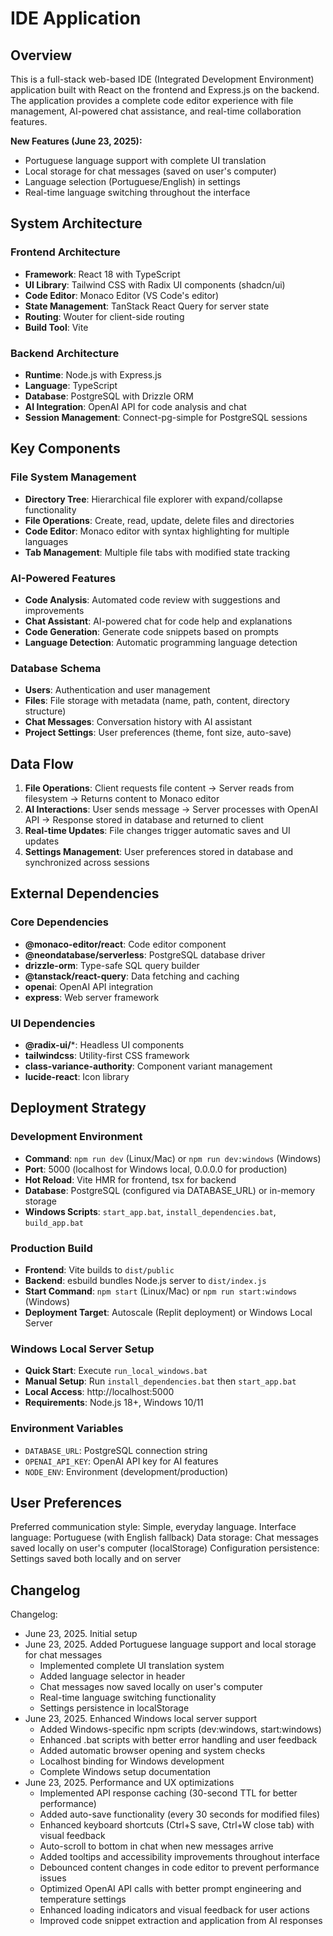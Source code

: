 # IDE Application

## Overview
This is a full-stack web-based IDE (Integrated Development Environment) application built with React on the frontend and Express.js on the backend. The application provides a complete code editor experience with file management, AI-powered chat assistance, and real-time collaboration features.

**New Features (June 23, 2025):**
- Portuguese language support with complete UI translation
- Local storage for chat messages (saved on user's computer)
- Language selection (Portuguese/English) in settings
- Real-time language switching throughout the interface

## System Architecture

### Frontend Architecture
- **Framework**: React 18 with TypeScript
- **UI Library**: Tailwind CSS with Radix UI components (shadcn/ui)
- **Code Editor**: Monaco Editor (VS Code's editor)
- **State Management**: TanStack React Query for server state
- **Routing**: Wouter for client-side routing
- **Build Tool**: Vite

### Backend Architecture
- **Runtime**: Node.js with Express.js
- **Language**: TypeScript
- **Database**: PostgreSQL with Drizzle ORM
- **AI Integration**: OpenAI API for code analysis and chat
- **Session Management**: Connect-pg-simple for PostgreSQL sessions

## Key Components

### File System Management
- **Directory Tree**: Hierarchical file explorer with expand/collapse functionality
- **File Operations**: Create, read, update, delete files and directories
- **Code Editor**: Monaco editor with syntax highlighting for multiple languages
- **Tab Management**: Multiple file tabs with modified state tracking

### AI-Powered Features
- **Code Analysis**: Automated code review with suggestions and improvements
- **Chat Assistant**: AI-powered chat for code help and explanations
- **Code Generation**: Generate code snippets based on prompts
- **Language Detection**: Automatic programming language detection

### Database Schema
- **Users**: Authentication and user management
- **Files**: File storage with metadata (name, path, content, directory structure)
- **Chat Messages**: Conversation history with AI assistant
- **Project Settings**: User preferences (theme, font size, auto-save)

## Data Flow

1. **File Operations**: Client requests file content → Server reads from filesystem → Returns content to Monaco editor
2. **AI Interactions**: User sends message → Server processes with OpenAI API → Response stored in database and returned to client
3. **Real-time Updates**: File changes trigger automatic saves and UI updates
4. **Settings Management**: User preferences stored in database and synchronized across sessions

## External Dependencies

### Core Dependencies
- **@monaco-editor/react**: Code editor component
- **@neondatabase/serverless**: PostgreSQL database driver
- **drizzle-orm**: Type-safe SQL query builder
- **@tanstack/react-query**: Data fetching and caching
- **openai**: OpenAI API integration
- **express**: Web server framework

### UI Dependencies
- **@radix-ui/***: Headless UI components
- **tailwindcss**: Utility-first CSS framework
- **class-variance-authority**: Component variant management
- **lucide-react**: Icon library

## Deployment Strategy

### Development Environment
- **Command**: `npm run dev` (Linux/Mac) or `npm run dev:windows` (Windows)
- **Port**: 5000 (localhost for Windows local, 0.0.0.0 for production)
- **Hot Reload**: Vite HMR for frontend, tsx for backend
- **Database**: PostgreSQL (configured via DATABASE_URL) or in-memory storage
- **Windows Scripts**: `start_app.bat`, `install_dependencies.bat`, `build_app.bat`

### Production Build
- **Frontend**: Vite builds to `dist/public`
- **Backend**: esbuild bundles Node.js server to `dist/index.js`
- **Start Command**: `npm start` (Linux/Mac) or `npm run start:windows` (Windows)
- **Deployment Target**: Autoscale (Replit deployment) or Windows Local Server

### Windows Local Server Setup
- **Quick Start**: Execute `run_local_windows.bat`
- **Manual Setup**: Run `install_dependencies.bat` then `start_app.bat`
- **Local Access**: http://localhost:5000
- **Requirements**: Node.js 18+, Windows 10/11

### Environment Variables
- `DATABASE_URL`: PostgreSQL connection string
- `OPENAI_API_KEY`: OpenAI API key for AI features
- `NODE_ENV`: Environment (development/production)

## User Preferences

Preferred communication style: Simple, everyday language.
Interface language: Portuguese (with English fallback)
Data storage: Chat messages saved locally on user's computer (localStorage)
Configuration persistence: Settings saved both locally and on server

## Changelog

Changelog:
- June 23, 2025. Initial setup
- June 23, 2025. Added Portuguese language support and local storage for chat messages
  - Implemented complete UI translation system
  - Added language selector in header
  - Chat messages now saved locally on user's computer
  - Real-time language switching functionality
  - Settings persistence in localStorage
- June 23, 2025. Enhanced Windows local server support
  - Added Windows-specific npm scripts (dev:windows, start:windows)
  - Enhanced .bat scripts with better error handling and user feedback
  - Added automatic browser opening and system checks
  - Localhost binding for Windows development
  - Complete Windows setup documentation
- June 23, 2025. Performance and UX optimizations
  - Implemented API response caching (30-second TTL for better performance)
  - Added auto-save functionality (every 30 seconds for modified files)
  - Enhanced keyboard shortcuts (Ctrl+S save, Ctrl+W close tab) with visual feedback
  - Auto-scroll to bottom in chat when new messages arrive
  - Added tooltips and accessibility improvements throughout interface
  - Debounced content changes in code editor to prevent performance issues
  - Optimized OpenAI API calls with better prompt engineering and temperature settings
  - Enhanced loading indicators and visual feedback for user actions
  - Improved code snippet extraction and application from AI responses